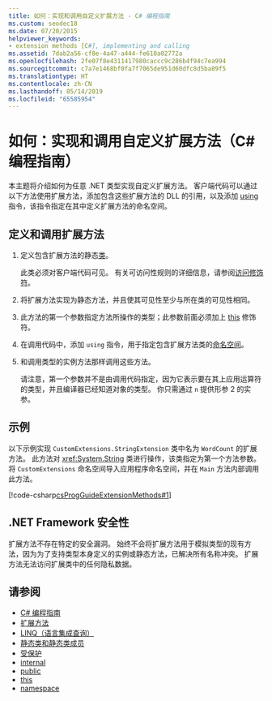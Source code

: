 ```yaml
---
title: 如何：实现和调用自定义扩展方法 - C# 编程指南
ms.custom: seodec18
ms.date: 07/20/2015
helpviewer_keywords:
- extension methods [C#], implementing and calling
ms.assetid: 7dab2a56-cf8e-4a47-a444-fe610a02772a
ms.openlocfilehash: 2fe07f8e4311417980caccc9c286b4f94c7ea994
ms.sourcegitcommit: c7a7e1468bf0fa7f7065de951d60dfc8d5ba89f5
ms.translationtype: HT
ms.contentlocale: zh-CN
ms.lasthandoff: 05/14/2019
ms.locfileid: "65585954"
---
```

# <a name="how-to-implement-and-call-a-custom-extension-method-c-programming-guide"></a>如何：实现和调用自定义扩展方法（C# 编程指南）
本主题将介绍如何为任意 .NET 类型实现自定义扩展方法。 客户端代码可以通过以下方法使用扩展方法，添加包含这些扩展方法的 DLL 的引用，以及添加 [using](../../../csharp/language-reference/keywords/using-directive.md) 指令，该指令指定在其中定义扩展方法的命名空间。  
  
## <a name="to-define-and-call-the-extension-method"></a>定义和调用扩展方法  
  
1. 定义包含扩展方法的静态[类](../../../csharp/programming-guide/classes-and-structs/static-classes-and-static-class-members.md)。  
  
     此类必须对客户端代码可见。 有关可访问性规则的详细信息，请参阅[访问修饰符](../../../csharp/programming-guide/classes-and-structs/access-modifiers.md)。  
  
2. 将扩展方法实现为静态方法，并且使其可见性至少与所在类的可见性相同。  
  
3. 此方法的第一个参数指定方法所操作的类型；此参数前面必须加上 [this](../../../csharp/language-reference/keywords/this.md) 修饰符。  
  
4. 在调用代码中，添加 `using` 指令，用于指定包含扩展方法类的[命名空间](../../../csharp/language-reference/keywords/namespace.md)。  
  
5. 和调用类型的实例方法那样调用这些方法。  
  
     请注意，第一个参数并不是由调用代码指定，因为它表示要在其上应用运算符的类型，并且编译器已经知道对象的类型。 你只需通过 `n` 提供形参 2 的实参。  
  
## <a name="example"></a>示例  
 以下示例实现 `CustomExtensions.StringExtension` 类中名为 `WordCount` 的扩展方法。 此方法对 <xref:System.String> 类进行操作，该类指定为第一个方法参数。 将 `CustomExtensions` 命名空间导入应用程序命名空间，并在 `Main` 方法内部调用此方法。  
  
 [!code-csharp[csProgGuideExtensionMethods#1](~/samples/snippets/csharp/VS_Snippets_VBCSharp/csProgGuideExtensionMethods/cs/extensionmethods.cs#1)]  
  
## <a name="net-framework-security"></a>.NET Framework 安全性  
 扩展方法不存在特定的安全漏洞。 始终不会将扩展方法用于模拟类型的现有方法，因为为了支持类型本身定义的实例或静态方法，已解决所有名称冲突。 扩展方法无法访问扩展类中的任何隐私数据。  
  
## <a name="see-also"></a>请参阅

- [C# 编程指南](../../../csharp/programming-guide/index.md)
- [扩展方法](../../../csharp/programming-guide/classes-and-structs/extension-methods.md)
- [LINQ（语言集成查询）](../../../csharp/linq/linq-in-csharp.md)
- [静态类和静态类成员](../../../csharp/programming-guide/classes-and-structs/static-classes-and-static-class-members.md)
- [受保护](../../../csharp/language-reference/keywords/protected.md)
- [internal](../../../csharp/language-reference/keywords/internal.md)
- [public](../../../csharp/language-reference/keywords/public.md)
- [this](../../../csharp/language-reference/keywords/this.md)
- [namespace](../../../csharp/language-reference/keywords/namespace.md)
